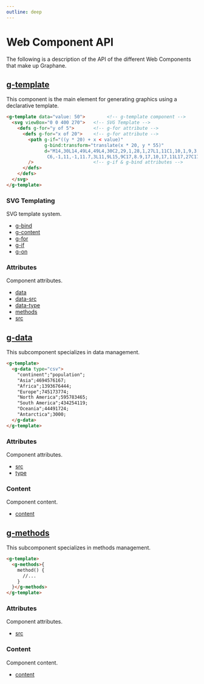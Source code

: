 ```yaml
---
outline: deep
---
```


# Web Component API

The following is a description of the API of the different Web Components that make up Graphane.

## [g-template](g-template.md)

This component is the main element for generating graphics using a declarative template.

```html
<g-template data="value: 50">        <!-- g-template component -->
  <svg viewBox="0 0 400 270">   <!-- SVG Template -->
    <defs g-for="y of 5">       <!-- g-for attribute -->
      <defs g-for="x of 20">    <!-- g-for attribute -->
        <path g-if="((y * 20) + x < value)"
              g-bind:transform="translate(x * 20, y * 55)"
              d="M14,30L14,49L4,49L4,30C2,29,1,28,1,27L1,11C1,10,1,9,3,9L7,9L6.3,3
               C6,-1,11,-1,11.7,3L11,9L15,9C17,8.9,17,10,17,11L17,27C17,28,16,29,14,30Z"
        />                      <!-- g-if & g-bind attributes -->
      </defs>
    </defs>
  </svg>
</g-template>
```

### SVG Templating

SVG template system.

- [g-bind](templating.g-bind.md)
- [g-content](templating.g-content.md)
- [g-for](templating.g-for.md)
- [g-if](templating.g-if.md)
- [g-on](templating.g-on.md)

### Attributes

Component attributes.

- [data](g-template.attribute.data.md)
- [data-src](g-template.attribute.data-src.md)
- [data-type](g-template.attribute.data-type.md)
- [methods](g-template.attribute.methods.md)
- [src](g-template.attribute.src.md)

## [g-data](g-data.md)

This subcomponent specializes in data management.

```html
<g-template>
  <g-data type="csv">
    "continent";"population";
    "Asia";4694576167;
    "Africa";1393676444;
    "Europe";745173774;
    "North America";595783465;
    "South America";434254119;
    "Oceania";44491724;
    "Antarctica";3000;
  </g-data>
</g-template>
```

### Attributes

Component attributes.

- [src](g-data.src.md)
- [type](g-data.type.md)

### Content

Component content.

- [content](g-data.content.md)

## [g-methods](g-methods.md)

This subcomponent specializes in methods management.

```html
<g-template>
  <g-methods>{
    method() {
      //...
    }
  }</g-methods>
</g-template>
```

### Attributes

Component attributes.

- [src](g-methods.attribute.src.md)

### Content

Component content.

- [content](g-methods.content.md)

